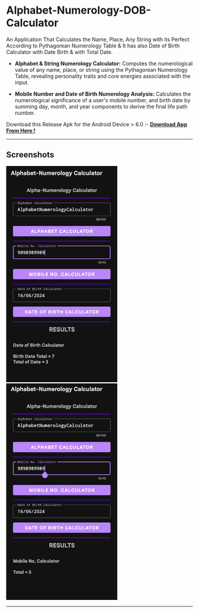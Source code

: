 # Alphabet-Numerology-DOB-Calculator

An Application That Calculates the Name, Place, Any String with its Perfect According to Pythagorean Numerology Table &amp; It has also Date of Birth Calculator with Date Birth &amp; with Total Date.

- **Alphabet & String Numerology Calculator:** Computes the numerological value of any name, place, or string using the Pythagorean Numerology Table, revealing personality traits and core energies associated with the input.

- **Mobile Number and Date of Birth Numerology Analysis:** Calculates the numerological significance of a user's mobile number, and birth date by summing day, month, and year components to derive the final life path number.

Download this Release Apk for the Android Device > 6.0 :- [**Download App From Here !**](https://github.com/thesmartyking/Alphabet-Numerology-DOB-Calculator/raw/refs/heads/main/Alpha-DOB-Numerology%20Calculator.apk)

---

## Screenshots 

<img src="https://raw.githubusercontent.com/thesmartyking/Alphabet-Numerology-DOB-Calculator/refs/heads/main/DOBCalculator.jpg" width="300px" />

<img src="https://raw.githubusercontent.com/thesmartyking/Alphabet-Numerology-DOB-Calculator/refs/heads/main/MobCalculator.jpg" width="300px" />

---
